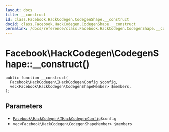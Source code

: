```yaml
---
layout: docs
title: __construct
id: class.Facebook.HackCodegen.CodegenShape.__construct
docid: class.Facebook.HackCodegen.CodegenShape.__construct
permalink: /docs/reference/class.Facebook.HackCodegen.CodegenShape.__construct.md
---
```

# Facebook\\HackCodegen\\CodegenShape::__construct()




``` Hack
public function __construct(
  Facebook\HackCodegen\IHackCodegenConfig $config,
  vec<Facebook\HackCodegen\CodegenShapeMember> $members,
);
```




## Parameters




+ [` Facebook\HackCodegen\IHackCodegenConfig `](<interface.Facebook.HackCodegen.IHackCodegenConfig.md>)`` $config ``
+ ` vec<Facebook\HackCodegen\CodegenShapeMember> $members `